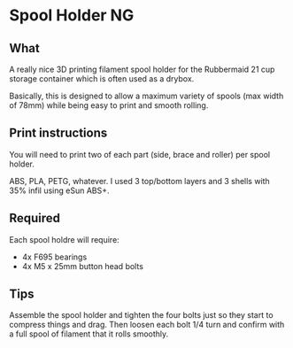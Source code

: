 # Spool Holder NG

## What

A really nice 3D printing filament spool holder for the Rubbermaid 21 cup
storage container which is often used as a drybox.

Basically, this is designed to allow a maximum variety of spools (max width of 
78mm) while being easy to print and smooth rolling.

## Print instructions

You will need to print two of each part (side, brace and roller) per spool holder.

ABS, PLA, PETG, whatever.  I used 3 top/bottom layers and 3 shells with 35% infil
using eSun ABS+.

## Required

Each spool holdre will require:

* 4x F695 bearings
* 4x M5 x 25mm button head bolts

## Tips

Assemble the spool holder and tighten the four bolts just so they start to compress
things and drag.  Then loosen each bolt 1/4 turn and confirm with a full spool of
filament that it rolls smoothly.
